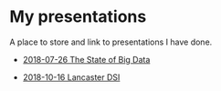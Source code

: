 # My presentations

A place to store and link to presentations I have done.


* [2018-07-26 The State of Big Data](https://trianglegirl.github.io/presentations/2018-07-26-the-state-of-big-data/the-state-of-big-data.html#1)

* [2018-10-16 Lancaster DSI](https://trianglegirl.github.io/presentations/2018-10-16-lancaster-dsi/lancaster-dsi.html#1)


